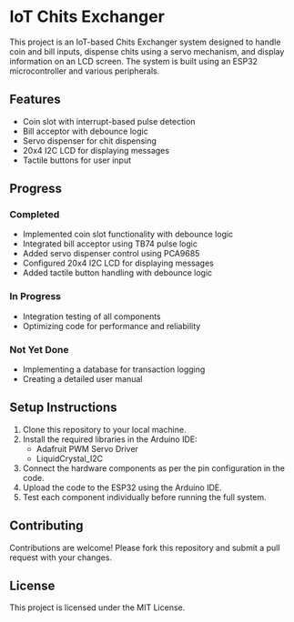 # IoT Chits Exchanger

This project is an IoT-based Chits Exchanger system designed to handle coin and bill inputs, dispense chits using a servo mechanism, and display information on an LCD screen. The system is built using an ESP32 microcontroller and various peripherals.

## Features
- Coin slot with interrupt-based pulse detection
- Bill acceptor with debounce logic
- Servo dispenser for chit dispensing
- 20x4 I2C LCD for displaying messages
- Tactile buttons for user input

## Progress
### Completed
- Implemented coin slot functionality with debounce logic
- Integrated bill acceptor using TB74 pulse logic
- Added servo dispenser control using PCA9685
- Configured 20x4 I2C LCD for displaying messages
- Added tactile button handling with debounce logic

### In Progress
- Integration testing of all components
- Optimizing code for performance and reliability

### Not Yet Done
- Implementing a database for transaction logging
- Creating a detailed user manual

## Setup Instructions
1. Clone this repository to your local machine.
2. Install the required libraries in the Arduino IDE:
   - Adafruit PWM Servo Driver
   - LiquidCrystal_I2C
3. Connect the hardware components as per the pin configuration in the code.
4. Upload the code to the ESP32 using the Arduino IDE.
5. Test each component individually before running the full system.

## Contributing
Contributions are welcome! Please fork this repository and submit a pull request with your changes.

## License
This project is licensed under the MIT License.
